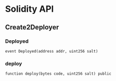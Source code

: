 # Solidity API

## Create2Deployer

### Deployed

```solidity
event Deployed(address addr, uint256 salt)
```

### deploy

```solidity
function deploy(bytes code, uint256 salt) public
```

